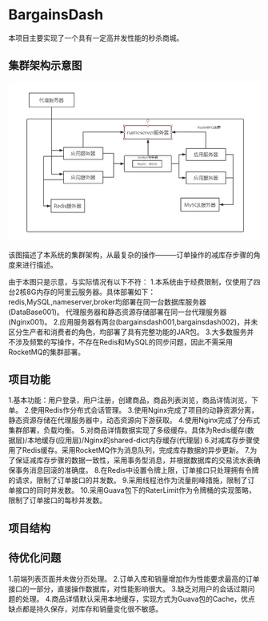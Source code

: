 # BargainsDash
本项目主要实现了一个具有一定高并发性能的秒杀商城。
## 集群架构示意图
![stock.png](https://github.com/ACEis/BargainsDash/blob/master/static/picture/stock.png)

该图描述了本系统的集群架构，从最复杂的操作———订单操作的减库存步骤的角度来进行描述。

由于本图只是示意，与实际情况有以下不符：
1.本系统由于经费限制，仅使用了四台2核8G内存的阿里云服务器。具体部署如下：
redis,MySQL,nameserver,broker均部署在同一台数据库服务器(DataBase001)。
代理服务器和静态资源存储部署在同一台代理服务器(Nginx001)。
2.应用服务器有两台(bargainsdash001,bargainsdash002)，并未区分生产者和消费者的角色，均部署了具有完整功能的JAR包。
3.大多数服务并不涉及频繁的写操作，不存在Redis和MySQL的同步问题，因此不需采用RocketMQ的集群部署。

## 项目功能
1.基本功能：用户登录，用户注册，创建商品，商品列表浏览，商品详情浏览，下单。
2.使用Redis作分布式会话管理。
3.使用Nginx完成了项目的动静资源分离，静态资源存储在代理服务器中，动态资源向下游获取。
4.使用Nginx完成了分布式集群部署，负载均衡。
5.对商品详情数据实现了多级缓存。具体为Redis缓存(数据层)/本地缓存(应用层)/Nginx的shared-dict内存缓存(代理层)
6.对减库存步骤使用了Redis缓存。采用RocketMQ作为消息队列，完成库存数据的异步更新。
7.为了保证减库存步骤的数据一致性，采用事务型消息，并根据数据库的交易流水表确保事务消息回滚的准确度。
8.在Redis中设置令牌上限，订单接口只处理拥有令牌的请求，限制了订单接口的并发数。
9.采用线程池作为流量削峰措施，限制了订单接口的同时并发数。
10.采用Guava包下的RaterLimit作为令牌桶的实现策略，限制了订单接口的每秒并发数。

## 项目结构

## 待优化问题
1.前端列表页面并未做分页处理。
2.订单入库和销量增加作为性能要求最高的订单接口的一部分，直接操作数据库，对性能影响很大。
3.缺乏对用户的会话过期问题的处理。
4.商品详情默认采用本地缓存，实现方式为Guava包的Cache，优点缺点都是持久保存，对库存和销量变化很不敏感。
